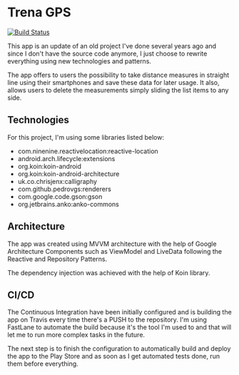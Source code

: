 # Trena GPS 
[![Build Status](https://travis-ci.org/shrpereira/trena-gps-app.svg?branch=master)](https://travis-ci.org/shrpereira/trena-gps-app)

This app is an update of an old project I've done several years ago and since I don't have the 
source code anymore, I just choose to rewrite everything using new technologies and patterns.

The app offers to users the possibility to take distance measures in straight line using their
smartphones and save these data for later usage. It also, allows users to delete the measurements
simply sliding the list items to any side.

## Technologies
For this project, I'm using some libraries listed below:
* com.ninenine.reactivelocation:reactive-location
* android.arch.lifecycle:extensions
* org.koin:koin-android
* org.koin:koin-android-architecture
* uk.co.chrisjenx:calligraphy
* com.github.pedrovgs:renderers
* com.google.code.gson:gson
* org.jetbrains.anko:anko-commons 

## Architecture

The app was created using MVVM architecture with the help of Google Architecture Components such as
ViewModel and LiveData following the Reactive and Repository Patterns.

The dependency injection was achieved with the help of Koin library.

## CI/CD

The Continuous Integration have been initially configured and is building the app on Travis every
time there's a PUSH to the repository. I'm using FastLane to automate the build because it's the
tool I'm used to and that will let me to run more complex tasks in the future. 

The next step is to finish the configuration to automatically build and deploy the app to the Play
Store and as soon as I get automated tests done, run them before everything.